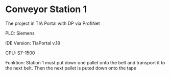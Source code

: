 # Conveyor Station 1
The project in TIA Portal with DP via ProfiNet

PLC: Siemens

IDE Version: TiaPortal v.18

CPU: S7-1500

Funktion: Station 1 must put down one pallet onto the belt and transport it to the next belt. Then the next pallet is puted down onto the tape
